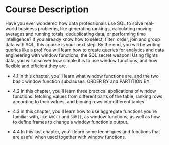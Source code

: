 # Course Description

Have you ever wondered how data professionals use SQL to solve real-world business problems, like generating rankings, calculating moving averages and running totals, deduplicating data, or performing time intelligence? If you already know how to select, filter, order, join and group data with SQL, this course is your next step. By the end, you will be writing queries like a pro! You will learn how to create queries for analytics and data engineering with window functions, the SQL secret weapon! Using flights data, you will discover how simple it is to use window functions, and how flexible and efficient they are.

* 4.1 In this chapter, you'll learn what window functions are, and the two basic window function subclauses, ORDER BY and PARTITION BY.

* 4.2 In this chapter, you'll learn three practical applications of window functions: fetching values from different parts of the table, ranking rows according to their values, and binning rows into different tables.

* 4.3 In this chapter, you'll learn how to use aggregate functions you're familiar with, like `AVG()` and `SUM()`, as window functions, as well as how to define frames to change a window function's output.

* 4.4 In this last chapter, you'll learn some techniques and functions that are useful when used together with window functions.
